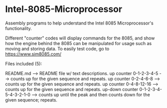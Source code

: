 # Intel-8085-Microprocessor
Assembly programs to help understand the Intel 8085 Microprocessor's functionality.

Different "counter" codes will display commands for the 8085, and show how the engine behind the 8085 can be manipulated for usage such as moving and storing data.
To easily test code, go to https://www.sim8085.com/


Files included (5):

README.md --> README file w/ text descriptions.
up counter 0-1-2-3-4-5 --> counts up for the given sequence and repeats.
up counter 0-2-4-6-8 --> counts up for the given sequence and repeats.
up counter 0-4-8-12-16 --> counts up for the given sequence and repeats.
up-down counter 0-1-2-3-4-5-4-3-2-1-0 --> counts up until the peak and then counts down for the given sequence; repeats.


